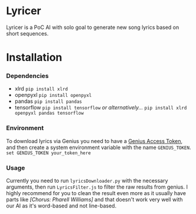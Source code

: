 # Lyricer
Lyricer is a PoC AI with solo goal to generate new song lyrics based on short sequences.

# Installation

### Dependencies
* xlrd `pip install xlrd`
* openpyxl `pip install openpyxl`
* pandas `pip install pandas`
* tensorflow `pip install tensorflow`
_or alternatively..._
`pip install xlrd openpyxl pandas tensorflow`

### Environment
To download lyrics via Genius you need to have a [Genius Access Token](https://docs.genius.com/), and then create a system environment variable with the name `GENIUS_TOKEN`.
`set GENIUS_TOKEN your_token_here` 

### Usage
Currently you need to run `lyricsDownloader.py` with the necessary arguments, then run `LyricsFilter.js` to filter the raw results from genius.
I highly recommend for you to clean the result even more as it usually have parts like _[Chorus: Pharell Williams]_ and that doesn't work very well with our AI as it's word-based and not line-based.
